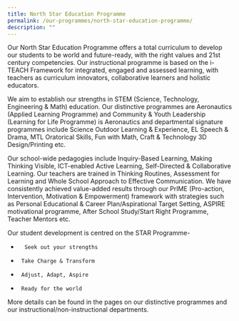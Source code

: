 ```yaml
---
title: North Star Education Programme
permalink: /our-programmes/north-star-education-programme/
description: ""
---
```

Our North Star Education Programme offers a total curriculum to develop our students to be world and future-ready, with the right values and 21st century competencies. Our instructional programme is based on the i-TEACH Framework for integrated, engaged and assessed learning, with teachers as curriculum innovators, collaborative learners and holistic educators. 

We aim to establish our strengths in STEM (Science, Technology, Engineering & Math) education. Our distinctive programmes are Aeronautics (Applied Learning Programme) and Community & Youth Leadership (Learning for Life Programme) is Aeronautics and departmental signature programmes include Science Outdoor Learning & Experience, EL Speech & Drama, MTL Oratorical Skills, Fun with Math, Craft & Technology 3D Design/Printing etc. 

Our school-wide pedagogies include Inquiry-Based Learning, Making Thinking Visible, ICT-enabled Active Learning, Self-Directed & Collaborative Learning. Our teachers are trained in Thinking Routines, Assessment for Learning and Whole School Approach to Effective Communication. We have consistently achieved value-added results through our PrIME (Pro-action, Intervention, Motivation & Empowerment) framework with strategies such as Personal Educational & Career Plan/Aspirational Target Setting, ASPIRE motivational programme, After School Study/Start Right Programme, Teacher Mentors etc.

Our student development is centred on the STAR Programme-

*       Seek out your strengths

*      Take Charge & Transform

*      Adjust, Adapt, Aspire

*      Ready for the world

More details can be found in the pages on our distinctive programmes and our instructional/non-instructional departments.